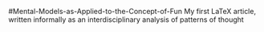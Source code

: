 #Mental-Models-as-Applied-to-the-Concept-of-Fun
My first LaTeX article, written informally as an interdisciplinary analysis of patterns of thought
